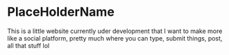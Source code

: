 # PlaceHolderName
This is a little website currently uder development that
I want to make more like a social platform, pretty much
where you can type, submit things, post, all that stuff lol
